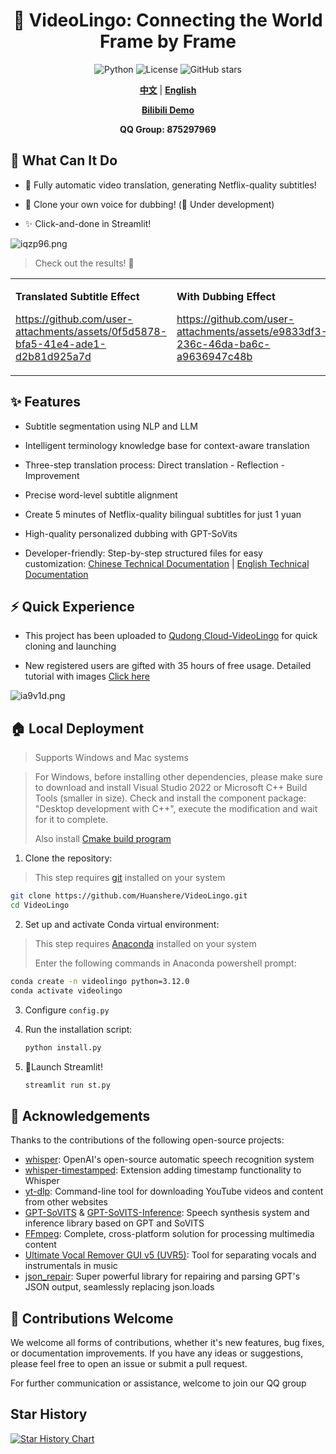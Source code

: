 <div align="center">

# 🌉 VideoLingo: Connecting the World Frame by Frame

![Python](https://img.shields.io/badge/python-v3.12-blue.svg)
![License](https://img.shields.io/badge/license-MIT-green.svg)
![GitHub stars](https://img.shields.io/github/stars/Huanshere/VideoLingo.svg)

[**中文**](README.md) | [**English**](README.en.md)

[**Bilibili Demo**](https://www.bilibili.com/video/BV1QsYXeGEPP/)

**QQ Group: 875297969**

</div>

## 🌟 What Can It Do

- 🍖 Fully automatic video translation, generating Netflix-quality subtitles!

- 🎤 Clone your own voice for dubbing! (🚧 Under development)

- ✨ Click-and-done in Streamlit!

![iqzp96.png](https://files.catbox.moe/iqzp96.png)

> Check out the results! 💪

<table>
<tr>
<td width="50%">

**Translated Subtitle Effect**

https://github.com/user-attachments/assets/0f5d5878-bfa5-41e4-ade1-d2b81d925a7d

</td>
<td width="50%">

**With Dubbing Effect**

https://github.com/user-attachments/assets/e9833df3-236c-46da-ba6c-a9636947c48b

</td>
</tr>
</table>

## ✨ Features

- Subtitle segmentation using NLP and LLM

- Intelligent terminology knowledge base for context-aware translation

- Three-step translation process: Direct translation - Reflection - Improvement

- Precise word-level subtitle alignment

- Create 5 minutes of Netflix-quality bilingual subtitles for just 1 yuan

- High-quality personalized dubbing with GPT-SoVits

- Developer-friendly: Step-by-step structured files for easy customization: [Chinese Technical Documentation](./docs/README_guide_zh.md) | [English Technical Documentation](./docs/README_guide_en.md)

## ⚡️ Quick Experience

- This project has been uploaded to [Qudong Cloud-VideoLingo](https://open.virtaicloud.com/web/project/detail/480194078119297024) for quick cloning and launching

- New registered users are gifted with 35 hours of free usage. Detailed tutorial with images [Click here](docs/趋动云使用说明.md)

![ia9v1d.png](https://files.catbox.moe/ia9v1d.png)

## 🏠 Local Deployment

> Supports Windows and Mac systems


> For Windows, before installing other dependencies, please make sure to download and install Visual Studio 2022 or Microsoft C++ Build Tools (smaller in size). Check and install the component package: "Desktop development with C++", execute the modification and wait for it to complete.
>
> Also install [Cmake build program](https://github.com/Kitware/CMake/releases/download/v3.30.2/cmake-3.30.2-windows-x86_64.msi)

1. Clone the repository:
> This step requires [git](https://git-scm.com/download/win) installed on your system

   ```bash
   git clone https://github.com/Huanshere/VideoLingo.git
   cd VideoLingo
   ```

2. Set up and activate Conda virtual environment:

> This step requires [Anaconda](https://www.anaconda.com/download/success) installed on your system
> 
> Enter the following commands in Anaconda powershell prompt:
   ```bash
   conda create -n videolingo python=3.12.0
   conda activate videolingo
   ```

3. Configure `config.py`

4. Run the installation script:

   ```bash
   python install.py
   ```

5. 🎉Launch Streamlit!
   ```bash
   streamlit run st.py
   ```

## 🙏 Acknowledgements

Thanks to the contributions of the following open-source projects:

- [whisper](https://github.com/openai/whisper): OpenAI's open-source automatic speech recognition system
- [whisper-timestamped](https://github.com/linto-ai/whisper-timestamped): Extension adding timestamp functionality to Whisper
- [yt-dlp](https://github.com/yt-dlp/yt-dlp): Command-line tool for downloading YouTube videos and content from other websites
- [GPT-SoVITS](https://github.com/RVC-Project/GPT-SoVITS) & [GPT-SoVITS-Inference](https://github.com/X-T-E-R/GPT-SoVITS-Inference): Speech synthesis system and inference library based on GPT and SoVITS
- [FFmpeg](https://github.com/FFmpeg/FFmpeg): Complete, cross-platform solution for processing multimedia content
- [Ultimate Vocal Remover GUI v5 (UVR5)](https://github.com/Anjok07/ultimatevocalremovergui): Tool for separating vocals and instrumentals in music
- [json_repair](https://github.com/mangiucugna/json_repair): Super powerful library for repairing and parsing GPT's JSON output, seamlessly replacing json.loads

## 🤝 Contributions Welcome

We welcome all forms of contributions, whether it's new features, bug fixes, or documentation improvements. If you have any ideas or suggestions, please feel free to open an issue or submit a pull request.

For further communication or assistance, welcome to join our QQ group

## Star History

[![Star History Chart](https://api.star-history.com/svg?repos=Huanshere/VideoLingo&type=Timeline)](https://star-history.com/#Huanshere/VideoLingo)
